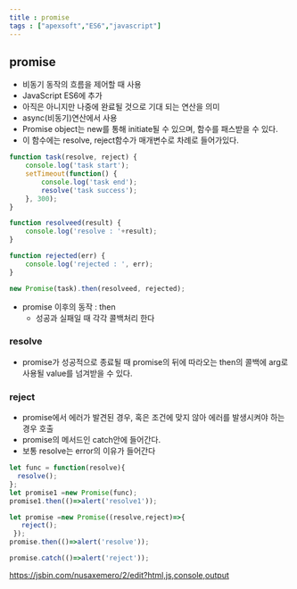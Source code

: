 ```yaml
---
title : promise
tags : ["apexsoft","ES6","javascript"]
---
```





## promise

* 비동기 동작의 흐름을 제어할 때 사용
* JavaScript ES6에 추가
* 아직은 아니지만 나중에 완료될 것으로 기대 되는 연산을 의미
* async(비동기)연산에서 사용
* Promise object는 new를 통해 initiate될 수 있으며, 함수를 패스받을 수 있다.
* 이 함수에는 resolve, reject함수가 매개변수로 차례로 들어가있다.



```javascript javascript
function task(resolve, reject) {
    console.log('task start');
    setTimeout(function() {
        console.log('task end');
        resolve('task success');
    }, 300);
}

function resolveed(result) {
    console.log('resolve : '+result);
}

function rejected(err) {
    console.log('rejected : ', err);
}

new Promise(task).then(resolveed, rejected);
```

* promise 이후의 동작 : then
  * 성공과 실패일 때 각각 콜백처리 한다



### resolve

* promise가 성공적으로 종료될 때 promise의 뒤에 따라오는 then의 콜백에 arg로 사용될 value를 넘겨받을 수 있다.

###  reject

*  promise에서 에러가 발견된 경우, 혹은 조건에 맞지 않아 에러를 발생시켜야 하는 경우 호출
*  promise의 메서드인 catch안에 들어간다. 
*  보통 resolve는 error의 이유가 들어간다



```javascript 
let func = function(resolve){
  resolve();
};
let promise1 =new Promise(func);
promise1.then(()=>alert('resolve1'));

let promise =new Promise((resolve,reject)=>{
   reject();
 });
promise.then(()=>alert('resolve'));

promise.catch(()=>alert('reject'));
```





https://jsbin.com/nusaxemero/2/edit?html,js,console,output